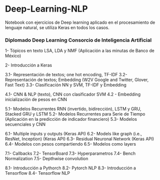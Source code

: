 # Deep-Learning-NLP
Notebook con ejercicios de Deep learning aplicado en el procesamiento de lenguaje natural, se utiliza Keras en todos los casos.

 ### Diplomado Deep Learning Consorcio de Inteligencia Artificial 
 1- Tópicos en texto LSA, LDA y NMF (Aplicación a las minutas de Banco de México)
 
 2- Introducción a Keras
 
 3.1- Representación de textos; one hot encoding, TF-IDF
 3.2- Representación de textos; Embedding (W2V Google and Twitter, Glover, Fast Text)
 3.3- Clasificación NN y SVM, TF-IDF y Embedding
 
 4.1- CNN & NLP (texto), CNN con clasificador SVM 
 4.2 - Embedding inicialización de pesos en CNN
 
 5.1-  Modelos Recurrentes RNN (invertido, bidirección), LSTM y GRU, Stacked GRU y LSTM
 5.2-  Modelos Recurrentes para Serie de Tiempo (Aplicación en la predicción de indicador financiero)
 5.3-  Modelos secuenciales y CNN
 
 6.1- Multiple inputs y outputs (Keras API)
 6.2- Models like graph (i.e., ResNet, Inception) (Keras API)
 6.3- Residual Neuronal Network (Keras API)
 6.4- Modelos con pesos compartiendo 
 6.5- Modelos como layers
 
 7.1- Callbacks
 7.2- TensorBoard
 7.3- Hyperparametros
 7.4- Bench Normalization 
 7.5- Depthwise convolution
 
 8.1- Introducción a Pythorch
 8.2- Pytorch NLP 
 8.3- Introducción a  Tensorflow
 8.4- Tensorflow NLP 
